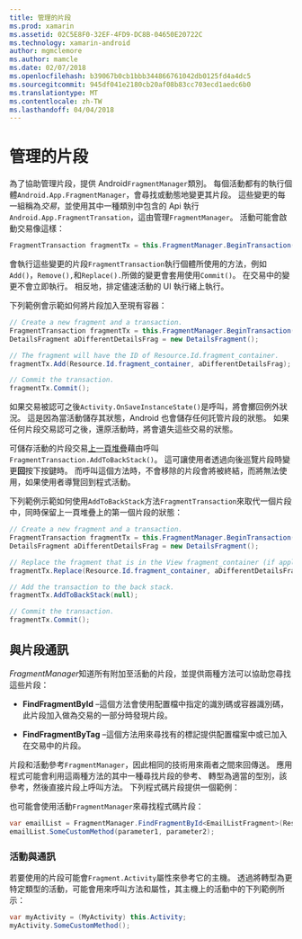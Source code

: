 ```yaml
---
title: 管理的片段
ms.prod: xamarin
ms.assetid: 02C5E8F0-32EF-4FD9-DC8B-04650E20722C
ms.technology: xamarin-android
author: mgmclemore
ms.author: mamcle
ms.date: 02/07/2018
ms.openlocfilehash: b39067b0cb1bbb344866761042db0125fd4a4dc5
ms.sourcegitcommit: 945df041e2180cb20af08b83cc703ecd1aedc6b0
ms.translationtype: MT
ms.contentlocale: zh-TW
ms.lasthandoff: 04/04/2018
---
```

# <a name="managing-fragments"></a>管理的片段

為了協助管理片段，提供 Android`FragmentManager`類別。 每個活動都有的執行個體`Android.App.FragmentManager`，會尋找或動態地變更其片段。 這些變更的每一組稱為*交易*，並使用其中一種類別中包含的 Api 執行`Android.App.FragmentTransation`，這由管理`FragmentManager`。 活動可能會啟動交易像這樣：

```csharp
FragmentTransaction fragmentTx = this.FragmentManager.BeginTransaction();
```

會執行這些變更的片段`FragmentTransaction`執行個體所使用的方法，例如`Add()`，`Remove(),`和`Replace().`所做的變更會套用使用`Commit()`。 在交易中的變更不會立即執行。
相反地，排定儘速活動的 UI 執行緒上執行。

下列範例會示範如何將片段加入至現有容器：

```csharp
// Create a new fragment and a transaction.
FragmentTransaction fragmentTx = this.FragmentManager.BeginTransaction();
DetailsFragment aDifferentDetailsFrag = new DetailsFragment();

// The fragment will have the ID of Resource.Id.fragment_container.
fragmentTx.Add(Resource.Id.fragment_container, aDifferentDetailsFrag);

// Commit the transaction.
fragmentTx.Commit();
```

如果交易被認可之後`Activity.OnSaveInstanceState()`是呼叫，將會擲回例外狀況。 這是因為當活動儲存其狀態，Android 也會儲存任何託管片段的狀態。 如果任何片段交易認可之後，還原活動時，將會遺失這些交易的狀態。

可儲存活動的片段交易[上一頁堆疊](http://developer.android.com/guide/topics/fundamentals/tasks-and-back-stack.html)藉由呼叫`FragmentTransaction.AddToBackStack()`。 這可讓使用者透過向後巡覽片段時變更**回**按下按鍵時。 而呼叫這個方法時，不會移除的片段會將被終結，而將無法使用，如果使用者導覽回到程式活動。

下列範例示範如何使用`AddToBackStack`方法`FragmentTransaction`來取代一個片段中，同時保留上一頁堆疊上的第一個片段的狀態：

```csharp
// Create a new fragment and a transaction.
FragmentTransaction fragmentTx = this.FragmentManager.BeginTransaction();
DetailsFragment aDifferentDetailsFrag = new DetailsFragment();

// Replace the fragment that is in the View fragment_container (if applicable).
fragmentTx.Replace(Resource.Id.fragment_container, aDifferentDetailsFrag);

// Add the transaction to the back stack.
fragmentTx.AddToBackStack(null);

// Commit the transaction.
fragmentTx.Commit();
```


## <a name="communicating-with-fragments"></a>與片段通訊

*FragmentManager*知道所有附加至活動的片段，並提供兩種方法可以協助您尋找這些片段：

-   **FindFragmentById** &ndash;這個方法會使用配置檔中指定的識別碼或容器識別碼，此片段加入做為交易的一部分時發現片段。

-   **FindFragmentByTag** &ndash;這個方法用來尋找有的標記提供配置檔案中或已加入在交易中的片段。

片段和活動參考`FragmentManager`，因此相同的技術用來兩者之間來回傳送。 應用程式可能會利用這兩種方法的其中一種尋找片段的參考、 轉型為適當的型別，該參考，然後直接片段上呼叫方法。 下列程式碼片段提供一個範例：

也可能會使用活動`FragmentManager`來尋找程式碼片段：

```csharp
var emailList = FragmentManager.FindFragmentById<EmailListFragment>(Resource.Id.email_list_fragment);
emailList.SomeCustomMethod(parameter1, parameter2);
```


### <a name="communicating-with-the-activity"></a>活動與通訊

若要使用的片段可能會`Fragment.Activity`屬性來參考它的主機。 透過將轉型為更特定類型的活動，可能會用來呼叫方法和屬性，其主機上的活動中的下列範例所示：

```csharp
var myActivity = (MyActivity) this.Activity;
myActivity.SomeCustomMethod();
```
